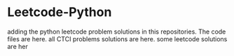 # Leetcode-Python
adding the python leetcode problem solutions in this repositories. 
The code files are here.
all CTCI problems solutions are here.
some leetcode solutions are her



























































































































































































































































































































































































































































































































































































